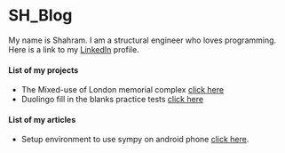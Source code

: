 # SH_Blog

My name is Shahram. I am a structural engineer who loves programming. Here is a link to my [LinkedIn](https://www.linkedin.com/in/shahram-shaygani) profile. 


#### List of my projects

* The Mixed-use of London memorial complex [click here](https://www.khatosafhe.com/en/project/I/93)
* Duolingo fill in the blanks practice tests [click here](https://shahram10715.github.io/d2/)


#### List of my articles

* Setup environment to use sympy on android phone [click here](./articles/a1/a1.md).
